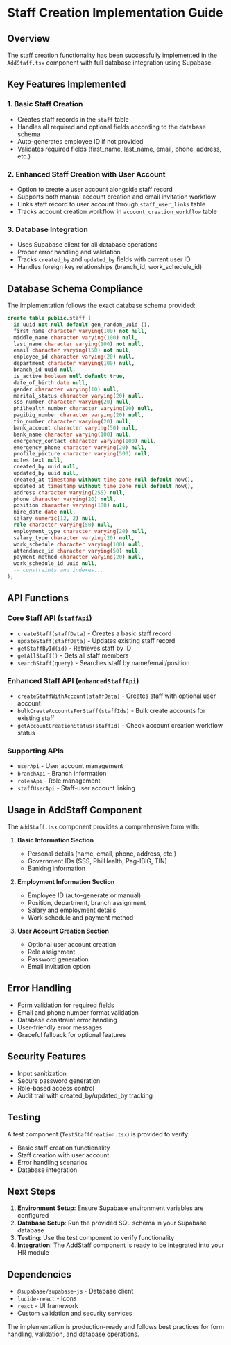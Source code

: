 # Staff Creation Implementation Guide

## Overview
The staff creation functionality has been successfully implemented in the `AddStaff.tsx` component with full database integration using Supabase.

## Key Features Implemented

### 1. Basic Staff Creation
- Creates staff records in the `staff` table
- Handles all required and optional fields according to the database schema
- Auto-generates employee ID if not provided
- Validates required fields (first_name, last_name, email, phone, address, etc.)

### 2. Enhanced Staff Creation with User Account
- Option to create a user account alongside staff record
- Supports both manual account creation and email invitation workflow
- Links staff record to user account through `staff_user_links` table
- Tracks account creation workflow in `account_creation_workflow` table

### 3. Database Integration
- Uses Supabase client for all database operations
- Proper error handling and validation
- Tracks `created_by` and `updated_by` fields with current user ID
- Handles foreign key relationships (branch_id, work_schedule_id)

## Database Schema Compliance

The implementation follows the exact database schema provided:

```sql
create table public.staff (
  id uuid not null default gen_random_uuid (),
  first_name character varying(100) not null,
  middle_name character varying(100) null,
  last_name character varying(100) not null,
  email character varying(150) not null,
  employee_id character varying(20) null,
  department character varying(100) null,
  branch_id uuid null,
  is_active boolean null default true,
  date_of_birth date null,
  gender character varying(10) null,
  marital_status character varying(20) null,
  sss_number character varying(20) null,
  philhealth_number character varying(20) null,
  pagibig_number character varying(20) null,
  tin_number character varying(20) null,
  bank_account character varying(50) null,
  bank_name character varying(100) null,
  emergency_contact character varying(100) null,
  emergency_phone character varying(20) null,
  profile_picture character varying(500) null,
  notes text null,
  created_by uuid null,
  updated_by uuid null,
  created_at timestamp without time zone null default now(),
  updated_at timestamp without time zone null default now(),
  address character varying(255) null,
  phone character varying(20) null,
  position character varying(100) null,
  hire_date date null,
  salary numeric(12, 2) null,
  role character varying(50) null,
  employment_type character varying(20) null,
  salary_type character varying(20) null,
  work_schedule character varying(100) null,
  attendance_id character varying(50) null,
  payment_method character varying(20) null,
  work_schedule_id uuid null,
  -- constraints and indexes...
);
```

## API Functions

### Core Staff API (`staffApi`)
- `createStaff(staffData)` - Creates a basic staff record
- `updateStaff(staffData)` - Updates existing staff record
- `getStaffById(id)` - Retrieves staff by ID
- `getAllStaff()` - Gets all staff members
- `searchStaff(query)` - Searches staff by name/email/position

### Enhanced Staff API (`enhancedStaffApi`)
- `createStaffWithAccount(staffData)` - Creates staff with optional user account
- `bulkCreateAccountsForStaff(staffIds)` - Bulk create accounts for existing staff
- `getAccountCreationStatus(staffId)` - Check account creation workflow status

### Supporting APIs
- `userApi` - User account management
- `branchApi` - Branch information
- `rolesApi` - Role management
- `staffUserApi` - Staff-user account linking

## Usage in AddStaff Component

The `AddStaff.tsx` component provides a comprehensive form with:

1. **Basic Information Section**
   - Personal details (name, email, phone, address, etc.)
   - Government IDs (SSS, PhilHealth, Pag-IBIG, TIN)
   - Banking information

2. **Employment Information Section**
   - Employee ID (auto-generate or manual)
   - Position, department, branch assignment
   - Salary and employment details
   - Work schedule and payment method

3. **User Account Creation Section**
   - Optional user account creation
   - Role assignment
   - Password generation
   - Email invitation option

## Error Handling

- Form validation for required fields
- Email and phone number format validation
- Database constraint error handling
- User-friendly error messages
- Graceful fallback for optional features

## Security Features

- Input sanitization
- Secure password generation
- Role-based access control
- Audit trail with created_by/updated_by tracking

## Testing

A test component (`TestStaffCreation.tsx`) is provided to verify:
- Basic staff creation functionality
- Staff creation with user account
- Error handling scenarios
- Database integration

## Next Steps

1. **Environment Setup**: Ensure Supabase environment variables are configured
2. **Database Setup**: Run the provided SQL schema in your Supabase database
3. **Testing**: Use the test component to verify functionality
4. **Integration**: The AddStaff component is ready to be integrated into your HR module

## Dependencies

- `@supabase/supabase-js` - Database client
- `lucide-react` - Icons
- `react` - UI framework
- Custom validation and security services

The implementation is production-ready and follows best practices for form handling, validation, and database operations.
